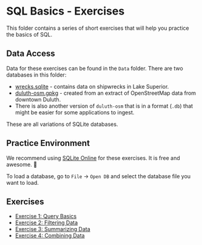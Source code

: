 # SQL Basics - Exercises

This folder contains a series of short exercises that will help you practice the basics of SQL.

## Data Access

Data for these exercises can be found in the `Data` folder. There are two databases in this folder:

- [wrecks.sqlite](../Data/wrecks.sqlite) - contains data on shipwrecks in Lake Superior.
- [duluth-osm.gpkg](./Data/duluth-osm.gpkg) - created from an extract of OpenStreetMap data from downtown Duluth.
- There is also another version of `duluth-osm` that is in a format (`.db`) that might be easier for some applications to ingest.

These are all variations of SQLite databases.

## Practice Environment

We recommend using [SQLite Online](https://sqliteonline.com/) for these exercises. It is free and awesome. :rocket:

To load a database, go to `File` -> `Open DB` and select the database file you want to load.

## Exercises

- [Exercise 1: Query Basics](./Exercise1.md)
- [Exercise 2: Filtering Data](./Exercise2.md)
- [Exercise 3: Summarizing Data](./Exercise3.md)
- [Exercise 4: Combining Data](./Exercise4.md)
